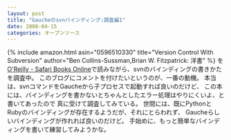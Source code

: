 ```yaml
---
layout: post
title: "Gaucheのsvnバインディング:調査編1"
date: 2008-04-15
categories: オープンソース
---
```

{% include amazon.html asin="0596510330" title="Version Control With Subversion" author="Ben Collins-Sussman,Brian W. Fitzpatrick: 洋書" %}
を[O'Reilly - Safari Books Online](http://safari.oreilly.com/)で読みながら、svnのバインディングの書きかたを調査中。
このブログにコメントを付けたいというのが、一番の動機。
本当は、svnコマンドをGaucheから子プロセスで起動すれば良いのだけど、
この本には、バインディングを書かないとちゃんとしたエラー処理はやりにくいよ、と書いてあったので
真に受けて調査してみている。
世間には、既にPythonとRubyのバインディングが存在するようだが、それにとらわれず、
Gaucheらしいバインディングが作れれば良いのだけど。
手始めに、もっと簡単なバインディングを書いて練習してみようかな。
